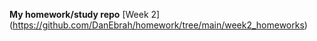 **My homework/study repo**
[Week 2] (https://github.com/DanEbrah/homework/tree/main/week2_homeworks)
